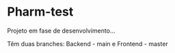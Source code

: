 # Pharm-test

Projeto em fase de desenvolvimento...

Têm duas branches: Backend - main e Frontend - master
